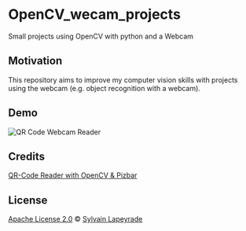# OpenCV_wecam_projects
Small projects using OpenCV with python and a Webcam

## Motivation
This repository aims to improve my computer vision skills with projects using the webcam (e.g. object recognition with a webcam).

## Demo
![QR Code Webcam Reader](demo/demo_qrcode_webam.gif)

## Credits
[QR-Code Reader with OpenCV & Pizbar](https://github.com/spmallick/learnopencv)

## License
[Apache License 2.0](LICENSE) © [Sylvain Lapeyrade](https://github.com/sylvainlapeyrade)
